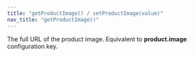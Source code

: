 ```yaml
---
title: "getProductImage() / setProductImage(value)"
nav_title: "getProductImage()"
---
```


The full URL of the product image. Equivalent to __product.image__ configuration key.
